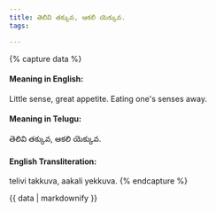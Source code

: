 ```yaml
---
title: తెలివి తక్కువ, ఆకలి యెక్కువ.
tags:

---
```


{% capture data %}
#### Meaning in English:
Little sense, great appetite.
Eating one's senses away.

#### Meaning in Telugu:
తెలివి తక్కువ, ఆకలి యెక్కువ.

#### English Transliteration:
telivi takkuva, aakali yekkuva.
{% endcapture %}

{{ data | markdownify }}

